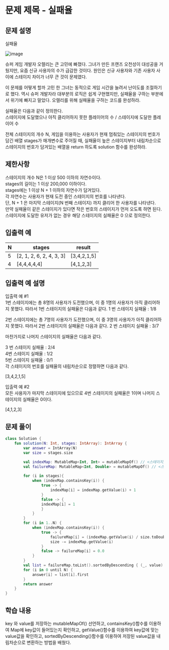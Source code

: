 # 문제 제목 - 실패율
## 문제 설명
실패율

![image](https://user-images.githubusercontent.com/50148363/184348813-ef818ffd-2f30-48a5-9143-fba8f9b5f4f3.png)

슈퍼 게임 개발자 오렐리는 큰 고민에 빠졌다. 그녀가 만든 프랜즈 오천성이 대성공을 거뒀지만, 요즘 신규 사용자의 수가 급감한 것이다. 원인은 신규 사용자와 기존 사용자 사이에 스테이지 차이가 너무 큰 것이 문제였다.

이 문제를 어떻게 할까 고민 한 그녀는 동적으로 게임 시간을 늘려서 난이도를 조절하기로 했다. 역시 슈퍼 개발자라 대부분의 로직은 쉽게 구현했지만, 실패율을 구하는 부분에서 위기에 빠지고 말았다. 오렐리를 위해 실패율을 구하는 코드를 완성하라.

실패율은 다음과 같이 정의한다.  
스테이지에 도달했으나 아직 클리어하지 못한 플레이어의 수 / 스테이지에 도달한 플레이어 수

전체 스테이지의 개수 N, 게임을 이용하는 사용자가 현재 멈춰있는 스테이지의 번호가 담긴 배열 stages가 매개변수로 주어질 때, 실패율이 높은 스테이지부터 내림차순으로 스테이지의 번호가 담겨있는 배열을 return 하도록 solution 함수를 완성하라.

## 제한사항
스테이지의 개수 N은 1 이상 500 이하의 자연수이다.  
stages의 길이는 1 이상 200,000 이하이다.  
stages에는 1 이상 N + 1 이하의 자연수가 담겨있다.  
각 자연수는 사용자가 현재 도전 중인 스테이지의 번호를 나타낸다.  
단, N + 1 은 마지막 스테이지(N 번째 스테이지) 까지 클리어 한 사용자를 나타낸다.  
만약 실패율이 같은 스테이지가 있다면 작은 번호의 스테이지가 먼저 오도록 하면 된다.  
스테이지에 도달한 유저가 없는 경우 해당 스테이지의 실패율은 0 으로 정의한다.  
## 입출력 예
N	| stages	| result
---|---|---|
5	| [2, 1, 2, 6, 2, 4, 3, 3]	| [3,4,2,1,5]
4	| [4,4,4,4,4]	| [4,1,2,3]
## 입출력 예 설명
입출력 예 #1  
1번 스테이지에는 총 8명의 사용자가 도전했으며, 이 중 1명의 사용자가 아직 클리어하지 못했다. 따라서 1번 스테이지의 실패율은 다음과 같다.
1 번 스테이지 실패율 : 1/8  

2번 스테이지에는 총 7명의 사용자가 도전했으며, 이 중 3명의 사용자가 아직 클리어하지 못했다. 따라서 2번 스테이지의 실패율은 다음과 같다.
2 번 스테이지 실패율 : 3/7  

마찬가지로 나머지 스테이지의 실패율은 다음과 같다.

3 번 스테이지 실패율 : 2/4  
4번 스테이지 실패율 : 1/2  
5번 스테이지 실패율 : 0/1  
각 스테이지의 번호를 실패율의 내림차순으로 정렬하면 다음과 같다.

[3,4,2,1,5]

입출력 예 #2  
모든 사용자가 마지막 스테이지에 있으므로 4번 스테이지의 실패율은 1이며 나머지 스테이지의 실패율은 0이다.

[4,1,2,3]
## 문제 풀이
``` kotlin
class Solution {
    fun solution(N: Int, stages: IntArray): IntArray {
        var answer = IntArray(N)
        var size = stages.size

        val indexMap: MutableMap<Int, Int> = mutableMapOf() // <스테이지, 사람수>
        val failureMap: MutableMap<Int, Double> = mutableMapOf() // <스테이지, 실패율> 
        
        for (i in stages){
            when (indexMap.containsKey(i)) {
                true -> {
                    indexMap[i] = indexMap.getValue(i) + 1
                }
                false -> {
                indexMap[i] = 1
                }
            }
        }
        for (i in 1..N) {
            when (indexMap.containsKey(i)) {
                true -> {
                    failureMap[i] = (indexMap.getValue(i) / size.toDouble())
                    size -= indexMap.getValue(i)
                }
                false -> failureMap[i] = 0.0
            }
        }
        val list = failureMap.toList().sortedByDescending { (_, value) -> value }
        for (i in 0 until N) {
            answer[i] = list[i].first
        }
        return answer
    }
}
```
## 학습 내용
key 와 value를 저장하는 mutableMapOf() 선언하고, containsKey()함수를 이용하여 Map에 key값이 들어있는지 확인하고, getValue()함수를 이용하여 key값에 맞는 value값을 확인하고, sortedByDescending{}함수를 이용하여 저장된 value값을 내림차순으로 변환하는 방법을 배웠다.


